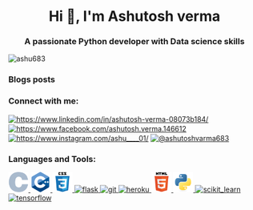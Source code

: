 <h1 align="center">Hi 👋, I'm Ashutosh verma</h1>
<h3 align="center">A passionate Python developer with Data science skills</h3>

<p align="left"> <img src="https://komarev.com/ghpvc/?username=ashu683&label=Profile%20views&color=0e75b6&style=flat" alt="ashu683" /> </p>

### Blogs posts
<!-- BLOG-POST-LIST:START -->
<!-- BLOG-POST-LIST:END -->

<h3 align="left">Connect with me:</h3>
<p align="left">
<a href="https://linkedin.com/in/https://www.linkedin.com/in/ashutosh-verma-08073b184/" target="blank"><img align="center" src="https://cdn.jsdelivr.net/npm/simple-icons@3.0.1/icons/linkedin.svg" alt="https://www.linkedin.com/in/ashutosh-verma-08073b184/" height="30" width="40" /></a>
<a href="https://fb.com/https://www.facebook.com/ashutosh.verma.146612" target="blank"><img align="center" src="https://cdn.jsdelivr.net/npm/simple-icons@3.0.1/icons/facebook.svg" alt="https://www.facebook.com/ashutosh.verma.146612" height="30" width="40" /></a>
<a href="https://instagram.com/https://www.instagram.com/ashu____01/" target="blank"><img align="center" src="https://cdn.jsdelivr.net/npm/simple-icons@3.0.1/icons/instagram.svg" alt="https://www.instagram.com/ashu____01/" height="30" width="40" /></a>
<a href="https://medium.com/@ashutoshvarma683" target="blank"><img align="center" src="https://cdn.jsdelivr.net/npm/simple-icons@3.0.1/icons/medium.svg" alt="@ashutoshvarma683" height="30" width="40" /></a>
</p>

<h3 align="left">Languages and Tools:</h3>
<p align="left"> <a href="https://www.cprogramming.com/" target="_blank"> <img src="https://raw.githubusercontent.com/devicons/devicon/master/icons/c/c-original.svg" alt="c" width="40" height="40"/> </a> <a href="https://www.w3schools.com/cpp/" target="_blank"> <img src="https://raw.githubusercontent.com/devicons/devicon/master/icons/cplusplus/cplusplus-original.svg" alt="cplusplus" width="40" height="40"/> </a> <a href="https://www.w3schools.com/css/" target="_blank"> <img src="https://raw.githubusercontent.com/devicons/devicon/master/icons/css3/css3-original-wordmark.svg" alt="css3" width="40" height="40"/> </a> <a href="https://flask.palletsprojects.com/" target="_blank"> <img src="https://www.vectorlogo.zone/logos/pocoo_flask/pocoo_flask-icon.svg" alt="flask" width="40" height="40"/> </a> <a href="https://git-scm.com/" target="_blank"> <img src="https://www.vectorlogo.zone/logos/git-scm/git-scm-icon.svg" alt="git" width="40" height="40"/> </a> <a href="https://heroku.com" target="_blank"> <img src="https://www.vectorlogo.zone/logos/heroku/heroku-icon.svg" alt="heroku" width="40" height="40"/> </a> <a href="https://www.w3.org/html/" target="_blank"> <img src="https://raw.githubusercontent.com/devicons/devicon/master/icons/html5/html5-original-wordmark.svg" alt="html5" width="40" height="40"/> </a> <a href="https://www.python.org" target="_blank"> <img src="https://raw.githubusercontent.com/devicons/devicon/master/icons/python/python-original.svg" alt="python" width="40" height="40"/> </a> <a href="https://scikit-learn.org/" target="_blank"> <img src="https://upload.wikimedia.org/wikipedia/commons/0/05/Scikit_learn_logo_small.svg" alt="scikit_learn" width="40" height="40"/> </a> <a href="https://www.tensorflow.org" target="_blank"> <img src="https://www.vectorlogo.zone/logos/tensorflow/tensorflow-icon.svg" alt="tensorflow" width="40" height="40"/> </a> </p>
